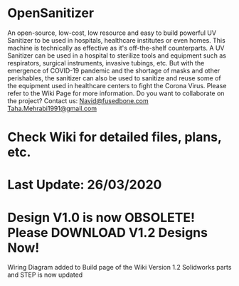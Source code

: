 # OpenSanitizer
An open-source, low-cost, low resource and easy to build powerful UV Sanitizer to be used in hospitals, healthcare institutes or even homes. This machine is technically as effective as it's off-the-shelf counterparts. 
A UV Sanitizer can be used in a hospital to sterilize tools and equipment such as respirators, surgical instruments, invasive tubings, etc. But with the emergence of COVID-19 pandemic and the shortage of masks and other perishables, the sanitizer can also be used to sanitize and reuse some of the equipment used in healthcare centers to fight the Corona Virus. 
Please refer to the Wiki Page for more information. 
Do you want to collaborate on the project? 
Contact us:
Navid@fusedbone.com 
Taha.Mehrabi1991@gmail.com

# Check Wiki for detailed files, plans, etc. 
# Last Update: 26/03/2020
# Design V1.0 is now OBSOLETE! Please DOWNLOAD V1.2 Designs Now!
Wiring Diagram added to Build page of the Wiki
Version 1.2 Solidworks parts and STEP is now updated
